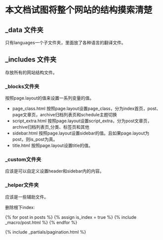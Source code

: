 # 本文档试图将整个网站的结构摸索清楚

## _data 文件夹
只有languages一个子文件夹，里面放了各种语言的翻译文件。

## _includes 文件夹
存放所有的网站结构文件。
### _blocks文件夹
按照page.layout的值来设置一系列变量的值。
- page_class.html 按照page.layout设置page_class，分为index首页，post、page文章页，archive归档列表页和schedule主题切换
- script_extra.html 按照page.layout设置script_extra，分为post文章页，archive归档列表页,分类、标签页和其他
- sidebar.html 按照page.layout设置sidebar的值。且如果page.layout为post，则is_post为真。
- title.html 按照page.layout设置title的值。
### _custom文件夹
应该是可以自定义设置header和sidebar内的内容。
### _helper文件夹
应该是一些辅助文件。

删除根下index:
<section id="posts" class="posts-expand">
  {% for post in posts %}
    {% assign is_index = true %}
    {% include _macro/post.html %}
  {% endfor %}
</section>

{% include _partials/pagination.html %}

